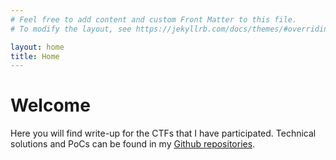 ```yaml
---
# Feel free to add content and custom Front Matter to this file.
# To modify the layout, see https://jekyllrb.com/docs/themes/#overriding-theme-defaults

layout: home
title: Home
---
```


# Welcome

Here you will find write-up for the CTFs that I have participated. Technical solutions and PoCs can be found in my [Github repositories](https://github.com/bytera).